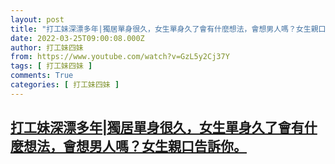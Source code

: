 ```yaml
---
layout: post
title: "打工妹深漂多年|獨居單身很久，女生單身久了會有什麼想法，會想男人嗎？女生親口告訴你。"
date: 2022-03-25T09:00:08.000Z
author: 打工妹四妹
from: https://www.youtube.com/watch?v=GzL5y2Cj37Y
tags: [ 打工妹四妹 ]
comments: True
categories: [ 打工妹四妹 ]
---
```

<!--1648198808000-->
[打工妹深漂多年|獨居單身很久，女生單身久了會有什麼想法，會想男人嗎？女生親口告訴你。](https://www.youtube.com/watch?v=GzL5y2Cj37Y)
------

<div>

</div>
